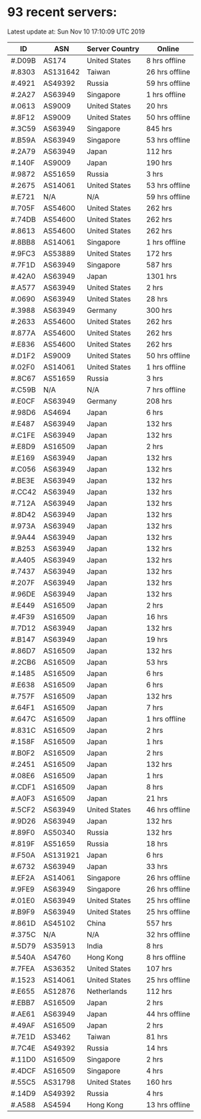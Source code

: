 # 93 recent servers:

Latest update at: Sun Nov 10 17:10:09 UTC 2019

| ID | ASN | Server Country | Online |
| -- | --- | -------------- | ------ |
| #.D09B | AS174 | United States | 8 hrs offline |
| #.8303 | AS131642 | Taiwan | 26 hrs offline |
| #.4921 | AS49392 | Russia | 59 hrs offline |
| #.2A27 | AS63949 | Singapore | 1 hrs offline |
| #.0613 | AS9009 | United States | 20 hrs |
| #.8F12 | AS9009 | United States | 50 hrs offline |
| #.3C59 | AS63949 | Singapore | 845 hrs |
| #.B59A | AS63949 | Singapore | 53 hrs offline |
| #.2A79 | AS63949 | Japan | 112 hrs |
| #.140F | AS9009 | Japan | 190 hrs |
| #.9872 | AS51659 | Russia | 3 hrs |
| #.2675 | AS14061 | United States | 53 hrs offline |
| #.E721 | N/A | N/A | 59 hrs offline |
| #.705F | AS54600 | United States | 262 hrs |
| #.74DB | AS54600 | United States | 262 hrs |
| #.8613 | AS54600 | United States | 262 hrs |
| #.8BB8 | AS14061 | Singapore | 1 hrs offline |
| #.9FC3 | AS53889 | United States | 172 hrs |
| #.7F1D | AS63949 | Singapore | 587 hrs |
| #.42A0 | AS63949 | Japan | 1301 hrs |
| #.A577 | AS63949 | United States | 2 hrs |
| #.0690 | AS63949 | United States | 28 hrs |
| #.3988 | AS63949 | Germany | 300 hrs |
| #.2633 | AS54600 | United States | 262 hrs |
| #.877A | AS54600 | United States | 262 hrs |
| #.E836 | AS54600 | United States | 262 hrs |
| #.D1F2 | AS9009 | United States | 50 hrs offline |
| #.02F0 | AS14061 | United States | 1 hrs offline |
| #.8C67 | AS51659 | Russia | 3 hrs |
| #.C59B | N/A | N/A | 7 hrs offline |
| #.E0CF | AS63949 | Germany | 208 hrs |
| #.98D6 | AS4694 | Japan | 6 hrs |
| #.E487 | AS63949 | Japan | 132 hrs |
| #.C1FE | AS63949 | Japan | 132 hrs |
| #.E8D9 | AS16509 | Japan | 2 hrs |
| #.E169 | AS63949 | Japan | 132 hrs |
| #.C056 | AS63949 | Japan | 132 hrs |
| #.BE3E | AS63949 | Japan | 132 hrs |
| #.CC42 | AS63949 | Japan | 132 hrs |
| #.712A | AS63949 | Japan | 132 hrs |
| #.8D42 | AS63949 | Japan | 132 hrs |
| #.973A | AS63949 | Japan | 132 hrs |
| #.9A44 | AS63949 | Japan | 132 hrs |
| #.B253 | AS63949 | Japan | 132 hrs |
| #.A405 | AS63949 | Japan | 132 hrs |
| #.7437 | AS63949 | Japan | 132 hrs |
| #.207F | AS63949 | Japan | 132 hrs |
| #.96DE | AS63949 | Japan | 132 hrs |
| #.E449 | AS16509 | Japan | 2 hrs |
| #.4F39 | AS16509 | Japan | 16 hrs |
| #.7D12 | AS63949 | Japan | 132 hrs |
| #.B147 | AS63949 | Japan | 19 hrs |
| #.86D7 | AS16509 | Japan | 132 hrs |
| #.2CB6 | AS16509 | Japan | 53 hrs |
| #.1485 | AS16509 | Japan | 6 hrs |
| #.E638 | AS16509 | Japan | 6 hrs |
| #.757F | AS16509 | Japan | 132 hrs |
| #.64F1 | AS16509 | Japan | 7 hrs |
| #.647C | AS16509 | Japan | 1 hrs offline |
| #.831C | AS16509 | Japan | 2 hrs |
| #.158F | AS16509 | Japan | 1 hrs |
| #.B0F2 | AS16509 | Japan | 2 hrs |
| #.2451 | AS16509 | Japan | 132 hrs |
| #.08E6 | AS16509 | Japan | 1 hrs |
| #.CDF1 | AS16509 | Japan | 8 hrs |
| #.A0F3 | AS16509 | Japan | 21 hrs |
| #.5CF2 | AS63949 | United States | 46 hrs offline |
| #.9D26 | AS63949 | Japan | 132 hrs |
| #.89F0 | AS50340 | Russia | 132 hrs |
| #.819F | AS51659 | Russia | 18 hrs |
| #.F50A | AS131921 | Japan | 6 hrs |
| #.6732 | AS63949 | Japan | 33 hrs |
| #.EF2A | AS14061 | Singapore | 26 hrs offline |
| #.9FE9 | AS63949 | Singapore | 26 hrs offline |
| #.01E0 | AS63949 | United States | 25 hrs offline |
| #.B9F9 | AS63949 | United States | 25 hrs offline |
| #.861D | AS45102 | China | 557 hrs |
| #.375C | N/A | N/A | 32 hrs offline |
| #.5D79 | AS35913 | India | 8 hrs |
| #.540A | AS4760 | Hong Kong | 8 hrs offline |
| #.7FEA | AS36352 | United States | 107 hrs |
| #.1523 | AS14061 | United States | 25 hrs offline |
| #.E655 | AS12876 | Netherlands | 112 hrs |
| #.EBB7 | AS16509 | Japan | 2 hrs |
| #.AE61 | AS63949 | Japan | 44 hrs offline |
| #.49AF | AS16509 | Japan | 2 hrs |
| #.7E1D | AS3462 | Taiwan | 81 hrs |
| #.7C4E | AS49392 | Russia | 14 hrs |
| #.11D0 | AS16509 | Singapore | 2 hrs |
| #.4DCF | AS16509 | Singapore | 4 hrs |
| #.55C5 | AS31798 | United States | 160 hrs |
| #.14D9 | AS49392 | Russia | 4 hrs |
| #.A588 | AS4594 | Hong Kong | 13 hrs offline |

